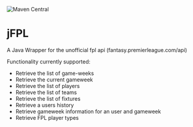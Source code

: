 ![Maven Central](https://img.shields.io/maven-central/v/io.github.jamoamo/jfpl?style=for-the-badge)
# jFPL
A Java Wrapper for the unofficial fpl api (fantasy.premierleague.com/api)

Functionality currently supported:
* Retrieve the list of game-weeks
* Retrieve the current gameweek
* Retrieve the list of players
* Retrieve the list of teams
* Retrieve the list of fixtures
* Retrieve a users history
* Retrieve gameweek information for an user and gameweek
* Retrieve FPL player types
